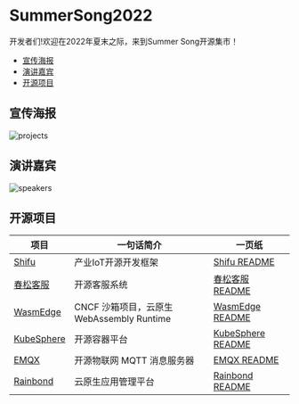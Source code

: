 # SummerSong2022

开发者们!欢迎在2022年夏末之际，来到Summer Song开源集市！

  - [宣传海报](#宣传海报)
  - [演讲嘉宾](#演讲嘉宾)
  - [开源项目](#开源项目)

## 宣传海报
![projects](img/projects.jpeg)

## 演讲嘉宾
![speakers](img/speakers.jpeg)

## 开源项目

| 项目 | 一句话简介 | 一页纸 |
|--|--|--|
| [Shifu](https://github.com/Edgenesis/shifu) | 产业IoT开源开发框架 | [Shifu README](shifu/README.md]) |
| [春松客服](https://www.cskefu.com) | 开源客服系统 | [春松客服 README](春松客服/README.md]) |
| [WasmEdge](https://github.com/WasmEdge/WasmEdge) | CNCF 沙箱项目，云原生 WebAssembly Runtime | [WasmEdge README](wasmedge/README.md]) |
| [KubeSphere](https://github.com/kubesphere) |  开源容器平台 | [KubeSphere README](KubeSphere/README.md]) |
| [EMQX](https://github.com/emqx/emqx) |  开源物联网 MQTT 消息服务器 | [EMQX README](EMQX/README.md]) |
| [Rainbond](https://github.com/goodrain/rainbond) | 云原生应用管理平台  | [Rainbond README](Rainbond/README.md]) |
